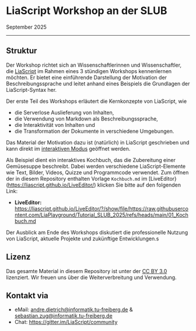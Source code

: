 # LiaScript Workshop an der SLUB

September 2025

--------------------------------------------

## Struktur

Der Workshop richtet sich an Wissenschaftlerinnen und Wissenschaftler, die [LiaScript](https://LiaScript.github.io) im Rahmen eines 3 stündigen Workshops kennenlernen möchten. Er bietet eine einführende Darstellung der Motivation der Beschreibungssprache und leitet anhand eines Beispiels die Grundlagen der LiaScript-Syntax her.

Der erste Teil des Workshops erläutert die Kernkonzepte von LiaScript, wie 
- die Serverlose Auslieferung von Inhalten,
- die Verwendung von Markdown als Beschreibungssprache,
- die Interaktivität von Inhalten und
- die Transformation der Dokumente in verschiedene Umgebungen.

Das Material der Motivation dazu ist (natürlich) in LiaScript geschrieben und kann direkt im [interaktiven Modus](https://liascript.github.io/course/?https://raw.githubusercontent.com/LiaPlayground/Tutorial_SLUB_2025/refs/heads/main/00_Motivation.md) geöffnet werden.

Als Beispiel dient ein interaktives Kochbuch, das die Zubereitung einer Gemüsesuppe beschreibt. Dabei werden verschiedene LiaScript-Elemente wie Text, Bilder, Videos, Quizze und Programmcode verwendet. Zum öffnen der in diesem Repository enthalten Vorlage `Kochbuch.md` im [LiveEditor}(https://liascript.github.io/LiveEditor/) klicken Sie bitte auf den folgenden Link:

- __LiveEditor:__ https://liascript.github.io/LiveEditor/?/show/file/https://raw.githubusercontent.com/LiaPlayground/Tutorial_SLUB_2025/refs/heads/main/01_Kochbuch.md

Der Ausblick am Ende des Workshops diskutiert die professionelle Nutzung von LiaScript, aktuelle Projekte und zukünftige Entwicklungen.s

## Lizenz
Das gesamte Material in diesem Repository ist unter der [CC BY 3.0](https://creativecommons.org/licenses/by/4.0/) lizenziert. Wir freuen uns über die Weiterverbreitung und Verwendung.

## Kontakt via

- eMail: andre.dietrich@informatik.tu-freiberg.de & sebastian.zug@informatik.tu-freiberg.de
- Chat: https://gitter.im/LiaScript/community

